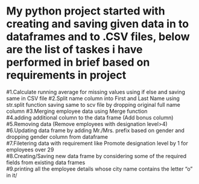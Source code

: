 # My python project started with creating and saving given data in to dataframes and to .CSV files, below are the list of taskes i have performed in brief based on requirements in project 

#1.Calculate running average for missing values using if else and saving same in CSV file
#2.Split name column into First and Last Name using str.split function saving same to scv file by dropping original full name column
#3.Merging employee data using Merge function	
#4.adding additional column to the data frame (Add bonus column)	
#5.Removing data (Remove employees with designation level>4)	
#6.Updating data frame by adding Mr./Mrs. prefix based on gender and dropping gender column from dataframe	
#7.Filetering data with requirement like Promote designation level by 1 for employees over 29	
#8.Creating/Saving new data frame by considering some of the required fields from existing data frames 	
#9.printing all the employee details whose city name contains the letter “o” in it/
